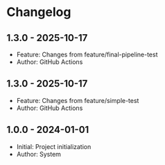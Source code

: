 # Changelog

## 1.3.0 - 2025-10-17
- Feature: Changes from feature/final-pipeline-test
- Author: GitHub Actions

## 1.3.0 - 2025-10-17
- Feature: Changes from feature/simple-test
- Author: GitHub Actions

## 1.0.0 - 2024-01-01
- Initial: Project initialization
- Author: System